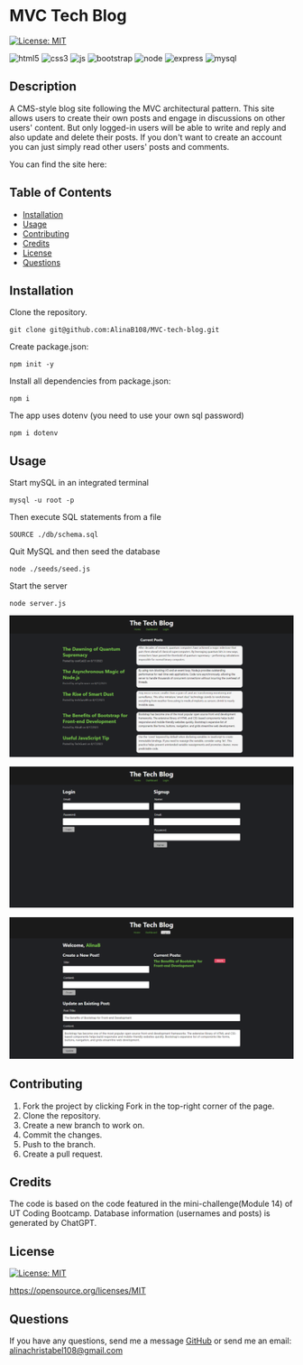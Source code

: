 # MVC Tech Blog

[![License: MIT](https://img.shields.io/badge/License-MIT-yellow.svg)](https://opensource.org/licenses/MIT)

![html5](https://img.shields.io/badge/HTML5-E34F26?style=for-the-badge&logo=html5&logoColor=white)
![css3](https://img.shields.io/badge/CSS3-1572B6?style=for-the-badge&logo=css3&logoColor=white)
![js](https://img.shields.io/badge/JavaScript-F7DF1E?style=for-the-badge&logo=javascript&logoColor=black)
![bootstrap](https://img.shields.io/badge/Bootstrap-563D7C?style=for-the-badge&logo=bootstrap&logoColor=white)
![node](https://img.shields.io/badge/Node.js-43853D?style=for-the-badge&logo=node.js&logoColor=white)
![express](https://img.shields.io/badge/Express.js-404D59?style=for-the-badge)
![mysql](https://img.shields.io/badge/MySQL-005C84?style=for-the-badge&logo=mysql&logoColor=white)

## Description
A CMS-style blog site following the MVC architectural pattern. This site allows users to create their own posts and engage in discussions on other users' content. But only logged-in users will be able to write and reply and also update and delete their posts. If you don't want to create an account you can just simply read other users' posts and comments.

You can find the site here: 

## Table of Contents
- [Installation](#installation)
- [Usage](#usage)
- [Contributing](#contributing)
- [Credits](#credits)
- [License](#license)
- [Questions](#questions)

## Installation
Clone the repository.
```
git clone git@github.com:AlinaB108/MVC-tech-blog.git
```
Create package.json:
```
npm init -y
```
Install all dependencies from package.json:
```
npm i
```
The app uses dotenv (you need to use your own sql password)
```
npm i dotenv 
```

## Usage
Start mySQL in an integrated terminal
``` 
mysql -u root -p
```
Then execute SQL statements from a file
```
SOURCE ./db/schema.sql
```
Quit MySQL and then seed the database
```
node ./seeds/seed.js
```
Start the server
```
node server.js
```

![Screenshot](./assets/images/mainpage.png)

![Screenshot](./assets/images/login.png)

![Screenshot](./assets/images/dashboard.png)


## Contributing
1. Fork the project by clicking Fork in the top-right corner of the page.
2. Clone the repository.
3. Create a new branch to work on.
4. Commit the changes.
5. Push to the branch.
6. Create a pull request.

## Credits
The code is based on the code featured in the mini-challenge(Module 14) of UT Coding Bootcamp.
Database information (usernames and posts) is generated by ChatGPT.

## License
[![License: MIT](https://img.shields.io/badge/License-MIT-yellow.svg)](https://opensource.org/licenses/MIT)

https://opensource.org/licenses/MIT 
    
## Questions
If you have any questions, send me a message [GitHub](https://github.com/AlinaB108) or send me an email: [alinachristabel108@gmail.com](alinachristabel108@gmail.com)
